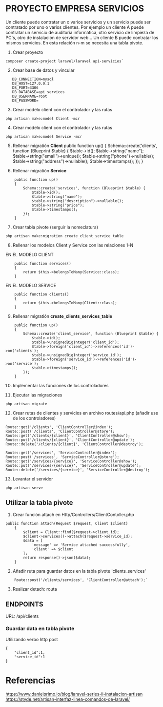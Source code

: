# PROYECTO EMPRESA SERVICIOS
Un cliente puede contratar un o varios servicios y un servicio puede ser contratado por uno o varios clientes. Por ejemplo un cliente A puede contratar un servicio de auditoría informática, otro servicio de limpieza de PC's, otro de instalación de servidor web... Un cliente B puede contratar los mismos servicios. En esta relación n-m se necesita una tabla pivote.

1. Crear proyecto
```
composer create-project laravel/laravel api-servicios`
```

2. Crear base de datos y vincular

 ```
    DB_CONNECTION=mysql
    DB_HOST=127.0.0.1
    DB_PORT=3306
    DB_DATABASE=api_services
    DB_USERNAME=root
    DB_PASSWORD=
 ```

3. Crear  modelo client con el controlador y las rutas
```
php artisan make:model Client -mcr
```

4. Crear  modelo client con el controlador y las rutas
```
php artisan make:model Service -mcr
```

5. Rellenar migratión __Client__ 
    public function up()
    {
        Schema::create('clients', function (Blueprint $table) {
            $table->id();
            $table->string("name");
            $table->string("email")->unique();
            $table->string("phone")->nullable();
            $table->string("address")->nullable();
            $table->timestamps();
        });
    }

6. Rellenar migratión __Service__ 
```
    public function up()
    {
        Schema::create('services', function (Blueprint $table) {
            $table->id();
            $table->string("name");
            $table->string("description")->nullable();
            $table->string("price");
            $table->timestamps();
        });
    }
```    

7. Crear tabla pivote (serguir la nomeclatura)
```
php artisan make:migration create_client_service_table
```

8. Rellenar los modelos Client y Service con las relaciones 1-N

EN EL MODELO CLIENT
```
    public function services()
    {
        return $this->belongsToMany(Service::class);
    }
```

EN EL MODELO SERVICE
```
    public function clients()
    {
        return $this->belongsToMany(Client::class);
    }
```

9. Rellenar migratión __create_clients_services_table__ 
```
    public function up()
    {
        Schema::create('client_service', function (Blueprint $table) {
            $table->id();
            $table->unsignedBigInteger('client_id');
            $table->foreign('client_id')->references('id')->on('clients');
            $table->unsignedBigInteger('service_id');
            $table->foreign('service_id')->references('id')->on('service');
            $table->timestamps();
        });
    }
```


10. Implementar las funciones de los controladores

11. Ejecutar las migraciones
```
php artisan migrate
```

12. Crear rutas de clientes y servicios en archivo routes/api.php (añadir use de los controladores)
```
Route::get('/clients', 'ClientController@index');
Route::post('/clients', 'ClientController@store');
Route::get('/clients/{client}', 'ClientController@show');
Route::put('/clients/{client}', 'ClientController@update');
Route::delete('/clients/{client}', 'ClientController@destroy');

Route::get('/services', 'ServiceController@index');
Route::post('/services', 'ServiceController@store');
Route::get('/services/{service}', 'ServiceController@show');
Route::put('/services/{service}', 'ServiceController@update');
Route::delete('/services/{service}', 'ServiceController@destroy');
```

13. Levantar el servidor
```
php artisan serve
```

## Utilizar la tabla pivote

1. Crear función attach en Http/Controllers/ClientContoller.php

```
public function attach(Request $request, Client $client)
    {
        $client = Client::find($request->client_id);
        $client->services()->attach($request->service_id);
        $data = [
            'message' => 'Service attached successfully',
            'client' => $client
        ];
        return response()->json($data);
    }
```

2. Añadir ruta para guardar datos en la tabla pivote 'clients_services'
```
    Route::post('/clients/services', 'ClientController@attach');`
```

3. Realizar detach: routa 


## ENDPOINTS

URL: /api/clients

### Guardar data en tabla pivote
Utilizando verbo http post

```
{
    "client_id":1,
    "service_id":1
}
```


# Referencias
https://www.danielprimo.io/blog/laravel-series-ii-instalacion-artisan
https://styde.net/artisan-interfaz-linea-comandos-de-laravel/
